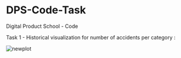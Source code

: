 # DPS-Code-Task
Digital Product School - Code

Task 1 - Historical visualization for number of accidents per category :

![newplot](https://user-images.githubusercontent.com/91886253/173261490-1be550a3-6e77-494f-8b7a-96ca58f8384e.png)
